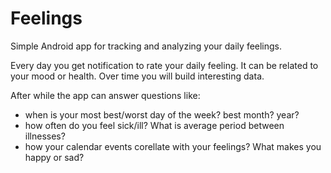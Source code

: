 Feelings
========

Simple Android app for tracking and analyzing your daily feelings.

Every day you get notification to rate your daily feeling. It can be related to your mood or health. Over time you will build interesting data.

After while the app can answer questions like:
- when is your most best/worst day of the week? best month? year?
- how often do you feel sick/ill? What is average period between illnesses?
- how your calendar events corellate with your feelings? What makes you happy or sad?
